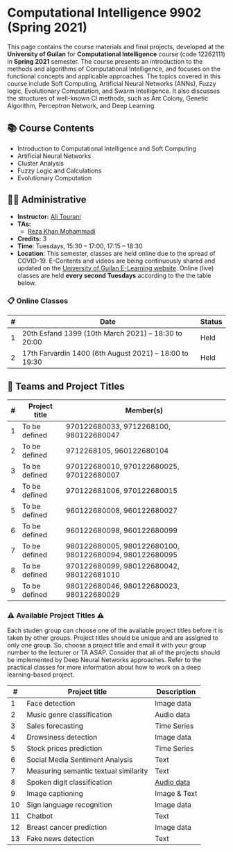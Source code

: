 # Computational Intelligence 9902 (Spring 2021)

This page contains the course materials and final projects, developed at the **University of Guilan** for **Computational Intelligence** course (code 12262111) in **Spring 2021** semester. The course presents an introduction to the methods and algorithms of Computational Intelligence, and focuses on the functional concepts and applicable approaches. The topics covered in this course include Soft Computing, Artificial Neural Networks (ANNs), Fuzzy logic, Evolutionary Computation, and Swarm Intelligence. It also discusses the structures of well-known CI methods, such as Ant Colony, Genetic Algorithm, Perceptron Network, and Deep Learning.

## 📚 Course Contents

- Introduction to Computational Intelligence and Soft Computing
- Artificial Neural Networks
- Cluster Analysis
- Fuzzy Logic and Calculations
- Evolutionary Computation

## 👨‍🏫 Administrative

- **Instructor:** [Ali Tourani](http://alitourani.ir/course-material/ "Ali Tourani")
- **TAs:**
	- [Reza Khan Mohammadi](https://ledengary.github.io/ "Reza Khan Mohammadi")
- **Credits:** 3
- **Time**: Tuesdays, 15:30 – 17:00, 17:15 – 18:30
- **Location**: This semester, classes are held online due to the spread of COVID-19. E-Contents and videos are being continuously shared and updated on the [University of Guilan E-Learning website](https://ecent2.guilan.ac.ir/ "University of Guilan's E-Learning website"). Online (live) classes are held **every second Tuesdays** according to the the table below.

### 📋 Online Classes

| # | Date | Status |
| ------------ | ------------ | ---------- |
| 1 | 20th Esfand 1399 (10th March 2021) – 18:30 to 20:00 | Held |
| 2 | 17th Farvardin 1400 (6th August 2021) – 18:00 to 19:30 | Held |

## 🔨 Teams and Project Titles

| # | Project title | Member(s) |
| ------------ | ------------ | ------------ |
| 1 | To be defined | 970122680033, 9712268100, 980122680047 |
| 2 | To be defined | 9712268105, 960122680104 |
| 3 | To be defined | 970122680010, 970122680025, 970122680007 |
| 4 | To be defined | 970122681006, 970122680015 |
| 5 | To be defined | 960122680008, 960122680027 |
| 6 | To be defined | 960122680098, 960122680099 |
| 7 | To be defined | 980122680005, 980122680100, 980122680094, 980122680095 |
| 8 | To be defined | 970122680099, 980122680042, 980122681010 |
| 9 | To be defined | 980122680046, 980122680023, 980122680029 |

### ⚠️ Available Project Titles ⚠️

Each studen group can choose one of the available project titles before it is taken by other groups. Project titles should be unique and are assigned to only one group. So, choose a project title and email it with your group number to the lecturer or TA ASAP. Consider that all of the projects should be implemented by Deep Neural Networks approaches. Refer to the practical classes for more information about how to work on a deep learning-based project.

| # | Project title | Description |
| ------------ | ------------ | -------- |
| 1 | Face detection  | Image data |
| 2 | Music genre classification | Audio data |
| 3 | Sales forecasting | Time Series |
| 4 | Drowsiness detection | Image data |
| 5 | Stock prices prediction | Time Series |
| 6 | Social Media Sentiment Analysis | Text |
| 7 | Measuring semantic textual similarity | Text |
| 8 | Spoken digit classification | [Audio data](https://github.com/Jakobovski/free-spoken-digit-dataset "Audio data") |
| 9 | Image captioning | Image & Text |
| 10 | Sign language recognition | Image data |
| 11 | Chatbot | Text |
| 12 | Breast cancer prediction | Image data |
| 13 | Fake news detection | Text |
